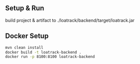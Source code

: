 ## Setup & Run
build project & artifact to ./loatrack/backend/target/loatrack.jar

## Docker Setup

```bash
mvn clean install
docker build -t loatrack-backend .
docker run -p 8100:8100 loatrack-backend
```